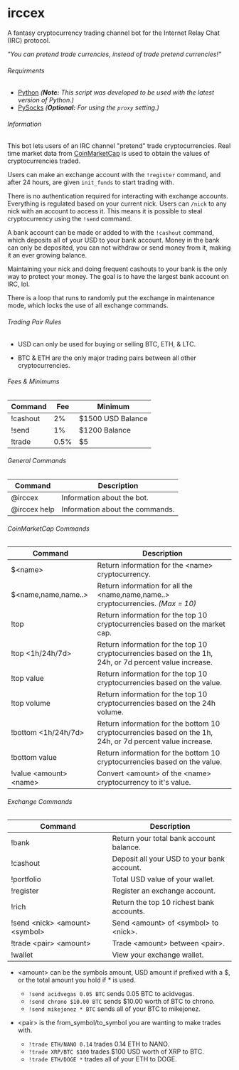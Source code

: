 # irccex
A fantasy cryptocurrency trading channel bot for the Internet Relay Chat (IRC) protocol.

*"You can pretend trade currencies, instead of trade pretend currencies!"*

###### Requirments
 - [Python](https://www.python.org/downloads/) *(**Note:** This script was developed to be used with the latest version of Python.)*
 - [PySocks](https://pypi.python.org/pypi/PySocks) *(**Optional:** For using the `proxy` setting.)*

###### Information
This bot lets users of an IRC channel "pretend" trade cryptocurrencies. Real time market data from [CoinMarketCap](https://coinmarketcap.com/) is used to obtain the values of cryptocurrencies traded.

Users can make an exchange account with the `!register` command, and after 24 hours, are given `init_funds` to start trading with.

There is no authentication required for interacting with exchange accounts. Everything is regulated based on your current nick. Users can `/nick` to any nick with an account to access it. This means it is possible to steal cryptocurrency using the `!send` command.

A bank account can be made or added to with the `!cashout` command, which deposits all of your USD to your bank account. Money in the bank can only be deposited, you can not withdraw or send money from it, making it an ever growing balance.

Maintaining your nick and doing frequent cashouts to your bank is the only way to protect your money. The goal is to have the largest bank account on IRC, lol.

There is a loop that runs to randomly put the exchange in maintenance mode, which locks the use of all exchange commands.

###### Trading Pair Rules
- USD can only be used for buying or selling BTC, ETH, & LTC.

- BTC & ETH are the only major trading pairs between all other cryptocurrencies.

###### Fees & Minimums
| Command | Fee | Minimum |
| --- | --- | --- |
| !cashout | 2% | $1500 USD Balance |
| !send | 1% | $1200 Balance |
| !trade | 0.5% | $5 |

###### General Commands
| Command | Description |
| --- | --- |
| @irccex | Information about the bot. |
| @irccex help | Information about the commands. |

###### CoinMarketCap Commands
| Command | Description |
| --- | --- |
| $\<name> | Return information for the \<name> cryptocurrency. |
| $\<name,name,name..> | Return information for all the \<name,name,name..> cryptocurrencies. *(Max = 10)* |
| !top | Return information for the top 10 cryptocurrencies based on the market cap. |
| !top \<1h/24h/7d> | Return information for the top 10 cryptocurrencies based on the 1h, 24h, or 7d percent value increase. |
| !top value | Return information for the top 10 cryptocurrencies based on the value. |
| !top volume | Return information for the top 10 cryptocurrencies based on the 24h volume. |
| !bottom \<1h/24h/7d> | Return information for the bottom 10 cryptocurrencies based on the 1h, 24h, or 7d percent value increase. |
| !bottom value | Return information for the bottom 10 cryptocurrencies based on the value. |
| !value \<amount> \<name> | Convert \<amount> of the \<name> cryptocurrency to it's value. |

###### Exchange Commands
| Command | Description |
| --- | --- |
| !bank | Return your total bank account balance. |
| !cashout | Deposit all your USD to your bank account. |
| !portfolio | Total USD value of your wallet. |
| !register | Register an exchange account. |
| !rich | Return the top 10 richest bank accounts. |
| !send \<nick> \<amount> \<symbol> | Send \<amount> of \<symbol> to \<nick>. |
| !trade \<pair> \<amount> | Trade \<amount> between \<pair>. |
| !wallet | View your exchange wallet. |

- \<amount> can be the symbols amount, USD amount if prefixed with a $, or the total amount you hold if * is used.
	* `!send acidvegas 0.05 BTC` sends 0.05 BTC to acidvegas.
	* `!send chrono $10.00 BTC` sends $10.00 worth of BTC to chrono.
	* `!send mikejonez * BTC` sends all of your BTC to mikejonez.

- \<pair> is the from_symbol/to_symbol you are wanting to make trades with.
	* `!trade ETH/NANO 0.14` trades 0.14 ETH to NANO.
	* `!trade XRP/BTC $100` trades $100 USD worth of XRP to BTC.
	* `!trade ETH/DOGE *` trades all of your ETH to DOGE.
